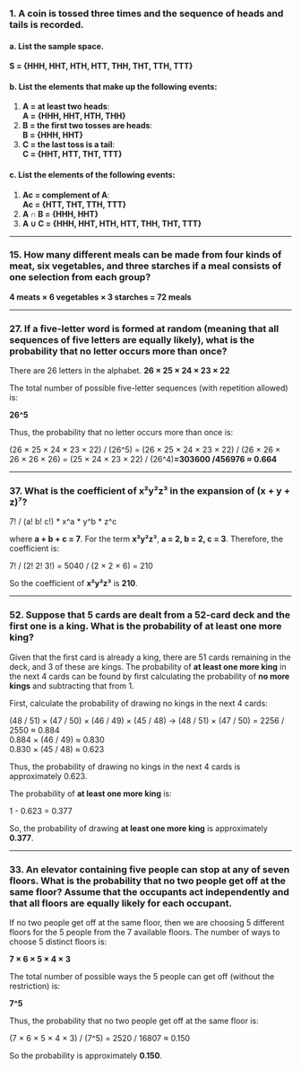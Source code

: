 ### 1. A coin is tossed three times and the sequence of heads and tails is recorded.

#### a. List the sample space.

**S = {HHH, HHT, HTH, HTT, THH, THT, TTH, TTT}**

#### b. List the elements that make up the following events:
1. **A = at least two heads**:  
   **A = {HHH, HHT, HTH, THH}**
2. **B = the first two tosses are heads**:  
   **B = {HHH, HHT}**
3. **C = the last toss is a tail**:  
   **C = {HHT, HTT, THT, TTT}**

#### c. List the elements of the following events:
1. **Ac = complement of A**:  
   **Ac = {HTT, THT, TTH, TTT}**
2. **A ∩ B = {HHH, HHT}**
3. **A ∪ C = {HHH, HHT, HTH, HTT, THH, THT, TTT}**

---

### 15. How many different meals can be made from four kinds of meat, six vegetables, and three starches if a meal consists of one selection from each group?

**4 meats × 6 vegetables × 3 starches = 72 meals**

---

### 27. If a five-letter word is formed at random (meaning that all sequences of five letters are equally likely), what is the probability that no letter occurs more than once?

There are 26 letters in the alphabet. 
**26 × 25 × 24 × 23 × 22**

The total number of possible five-letter sequences (with repetition allowed) is:

**26^5**

Thus, the probability that no letter occurs more than once is:

(26 × 25 × 24 × 23 × 22) / (26^5) = (26 × 25 × 24 × 23 × 22) / (26 × 26 × 26 × 26 × 26) = (25 × 24 × 23 × 22) / (26^4)**=303600
/456976 ≈ 0.664**


---

### 37. What is the coefficient of x²y²z³ in the expansion of (x + y + z)⁷?

7! / (a! b! c!) * x^a * y^b * z^c

where **a + b + c = 7**. For the term **x²y²z³**, **a = 2, b = 2, c = 3**. Therefore, the coefficient is:

7! / (2! 2! 3!) = 5040 / (2 × 2 × 6) = 210

So the coefficient of **x²y²z³** is **210**.

---

### 52. Suppose that 5 cards are dealt from a 52-card deck and the first one is a king. What is the probability of at least one more king?

Given that the first card is already a king, there are 51 cards remaining in the deck, and 3 of these are kings. The probability of **at least one more king** in the next 4 cards can be found by first calculating the probability of **no more kings** and subtracting that from 1.

First, calculate the probability of drawing no kings in the next 4 cards:

(48 / 51) × (47 / 50) × (46 / 49) × (45 / 48)
->
(48 / 51) × (47 / 50) = 2256 / 2550 ≈ 0.884  
0.884 × (46 / 49) ≈ 0.830  
0.830 × (45 / 48) ≈ 0.623

Thus, the probability of drawing no kings in the next 4 cards is approximately 0.623.

The probability of **at least one more king** is:

1 - 0.623 = 0.377

So, the probability of drawing **at least one more king** is approximately **0.377**.

---

### 33. An elevator containing five people can stop at any of seven floors. What is the probability that no two people get off at the same floor? Assume that the occupants act independently and that all floors are equally likely for each occupant.

If no two people get off at the same floor, then we are choosing 5 different floors for the 5 people from the 7 available floors. The number of ways to choose 5 distinct floors is:

**7 × 6 × 5 × 4 × 3**

The total number of possible ways the 5 people can get off (without the restriction) is:

**7^5**

Thus, the probability that no two people get off at the same floor is:

(7 × 6 × 5 × 4 × 3) / (7^5) = 2520 / 16807 ≈ 0.150


So the probability is approximately **0.150**.
